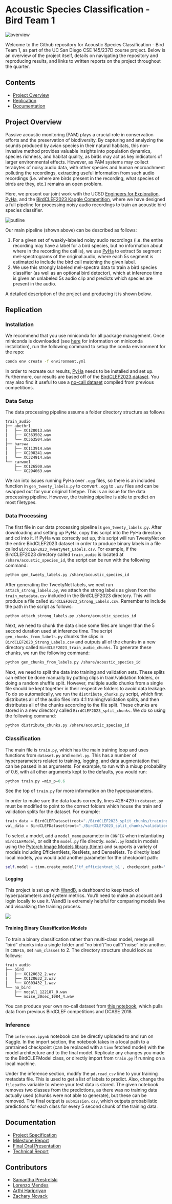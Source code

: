 # Acoustic Species Classification - Bird Team 1

![overview](images/header.png)

Welcome to the Github repository for Acoustic Species Classification - Bird Team 1, as part of the UC San Diego CSE 145/237D course project. Below is an overview of the project itself, details on navigating the repository and reproducing results, and links to written reports on the project throughout the quarter.

## Contents
- [Project Overview](#project-overview)
- [Replication](#replication)
- [Documentation](#documentation)

## Project Overview

Passive acoustic monitoring (PAM) plays a crucial role in conservation efforts and the preservation of biodiversity. By capturing and analyzing the sounds produced by avian species in their natural habitats, this non-invasive method provides valuable insights into population dynamics, species richness, and habitat quality, as birds may act as key indicators of larger environmental effects. However, as PAM systems may collect terabytes of noisy audio data, with other species and human encroachment polluting the recordings, extracting useful information from such audio recordings (i.e. where are birds present in the recording, what species of birds are they, etc.) remains an open problem. 

Here, we present our joint work with the UCSD [Engineers for Exploration](https://e4e.ucsd.edu/), [PyHa](https://github.com/UCSD-E4E/PyHa), and the [BirdCLEF2023 Kaggle Competition](https://www.kaggle.com/competitions/birdclef-2023), where we have designed a full pipeline for processing noisy audio recordings to train an acoustic bird species classifier.

![outline](images/main_diag.png)

Our main pipeline (shown above) can be described as follows:
1. For a given set of weakly-labeled noisy audio recordings (i.e. the entire recording may have a label for a bird species, but no information about where in the recording the call is), we use [PyHa](https://github.com/UCSD-E4E/PyHa) to extract 5s segment mel-spectrograms of the original audio, where each 5s segment is estimated to  include the bird call matching the given label.
2. We use this strongly labeled mel-spectra data to train a bird species classifier (as well as an optional bird detector), which at inference time is given an unlabeled 5s audio clip and predicts which species are present in the audio.

A detailed description of the project and producing it is shown below.

## Replication

### Installation

We recommend that you use miniconda for all package management. Once miniconda is downloaded (see [here](https://conda.io/projects/conda/en/latest/user-guide/install/index.html) for information on miniconda installation), run the following command to setup the conda environment for the repo:

```bash
conda env create -f environment.yml
```

In order to recreate our results, [PyHa](https://github.com/UCSD-E4E/PyHa) needs to be installed and set up. Furthermore, our results are based off of the [BirdCLEF2023 dataset](https://www.kaggle.com/competitions/birdclef-2023). You may also find it useful to use a  [no-call dataset](https://www.kaggle.com/code/sprestrelski/birdclef23-uniform-no-call-sound-chunks) compiled from previous competitions.

### Data Setup
The data processing pipeline assume a folder directory structure as follows
```
train_audio
├── abethr1
|   ├── XC128013.wav
|   ├── XC363502.wav 
|   └── XC363504.wav
├── barswa
|   ├── XC113914.wav  
|   ├── XC208241.wav  
|   └── XC324914.wav
└── carwoo1
    ├── XC126500.wav  
    └── XC294063.wav
```
We ran into issues running PyHa over `.ogg` files, so there is an included function in `gen_tweety_labels.py` to convert `.ogg` to `.wav` files and can be swapped out for your original filetype. This is an issue for the data processing pipeline. However, the training pipeline is able to predict on most filetypes.

### Data Processing

The first file in our data processing pipeline is `gen_tweety_labels.py`. After downloading and setting up PyHa, copy this script into the PyHa directory and cd into it. If PyHa was correctly set up, this script will run TweetyNet on the entire BirdCLEF2023 dataset in order to produce binary labels in a file called `BirdCLEF2023_TweetyNet_Labels.csv`. For example, if the BirdCLEF2023 directory called `train_audio` is located at `/share/acoustic_species_id`, the script can be run with the following command:

```bash
python gen_tweety_labels.py /share/acoustic_species_id
```

After generating the TweetyNet labels, we next run `attach_strong_labels.py`, we attach the strong labels as given from the `train_metadata.csv` included in the BirdCLEF2023 directory. This will produce a file called `BirdCLEF2023_Strong_Labels.csv`. Remember to include the path in the script as follows:

```bash
python attach_strong_labels.py /share/acoustic_species_id
```

Next, we need to chunk the data since some files are longer than the 5 second duration used at inference time. The script `gen_chunks_from_labels.py` chunks the clips in `BirdCLEF2023_Strong_Labels.csv` and outputs all of the chunks in a new directory called `BirdCLEF2023_train_audio_chunks`. To generate these chunks, we run the following command:

```bash
python gen_chunks_from_labels.py /share/acoustic_species_id
```

Next, we need to split the data into training and validation sets. These splits can either be done manually by putting clips in train/validation folders, or doing a random shuffle split. However, multiple audio chunks from a single file should be kept together in their respective folders to avoid data leakage. To do so automatically, we run the `distribute_chunks.py` script, which first distributes all of the audio files into 4:1 training/validation splits, and then distributes all of the chunks according to the file split. These chunks are stored in a new directory called `BirdCLEF2023_split_chunks`. We do so using the following command:

```bash
python distribute_chunks.py /share/acoustic_species_id
```


### Classification
The main file is `train.py`, which has the main training loop and uses functions from `dataset.py` and `model.py`. This has a number of hyperparameters related to training, logging, and data augmentation that can be passed in as arguments. For example, to run with a mixup probability of 0.6, with all other arguments kept to the defaults, you would run:

```py
python train.py –mix_p=0.6
```

See the top of `train.py` for more information on the hyperparameters.

In order to make sure the data loads correctly, lines 428-429 in `dataset.py` must be modified to point to the correct folders which house the train and validation splits for the dataset. For example:

```py
train_data = BirdCLEFDataset(root="./BirdCLEF2023_split_chunks/training", CONFIG=CONFIG)
val_data = BirdCLEFDataset(root="./BirdCLEF2023_split_chunks/validation", CONFIG=CONFIG)
```

To select a model, add a `model_name` parameter in `CONFIG` when instantiating `BirdCLEFModel`, or edit the `model.py` file directly. `model.py` loads in models using the [Pytorch Image Models library (timm)](https://timm.fast.ai/) and supports a variety of models including EfficientNets, ResNets, and DenseNets. To directly load local models, you would add another parameter for the checkpoint path:
```py
self.model = timm.create_model('tf_efficientnet_b1', checkpoint_path='./models/tf_efficientnet_b1_aa-ea7a6ee0.pth')
```

#### Logging
This project is set up with [WandB](https://wandb.ai), a dashboard to keep track of hyperparameters and system metrics. You’ll need to make an account and login locally to use it. WandB is extremely helpful for comparing models live and visualizing the training process.

![](images/SampleWandBOutputs.PNG)
 
#### Training Binary Classification Models
To train a binary classification rather than multi-class model, merge all “bird” chunks into a single folder and “no bird”/“no call”/”noise” into another. In `CONFIG`, set `num_classes` to 2. The directory structure should look as follows:
```
train_audio
├── bird
|   ├── XC120632_2.wav
|   ├── XC120632_3.wav 
|   └── XC603432_1.wav
└── no_bird
    ├── nocall_122187_0.wav
    └── noise_30sec_1084_4.wav
```
You can produce your own no-call dataset from [this notebook](https://www.kaggle.com/code/sprestrelski/birdclef23-uniform-no-call-sound-chunks), which pulls data from previous BirdCLEF competitions and DCASE 2018

### Inference 
The `inference.ipynb` notebook can be directly uploaded to and run on Kaggle. In the import section, the notebook takes in a local path to a pretrained checkpoint (can be replaced with a `timm` fetched model) with the model architecture and to the final model. Replicate any changes you made to the BirdCLEFModel class, or directly import from `train.py` if running on a local machine.

Under the inference section, modify the `pd.read_csv` line to your training metadata file. This is used to get a list of labels to predict. Also, change the `filepaths` variable to where your test data is stored. The given notebook removes two classes from the predictions, as there was no training data actually used (chunks were not able to generate), but these can be removed. The final output is `submission.csv`, which outputs probabilistic predictions for each class for every 5 second chunk of the training data.

## Documentation
- [Project Specification](https://drive.google.com/file/d/1fRkkE5k19Y1tkMqt09pPONkNvDmWV2ux/view?usp=share_link)
- [Milestone Report](https://drive.google.com/file/d/1o02SRfyTS3GIVdu1qpCXBZATXyBO_V9d/view?usp=share_link)
- [Final Oral Presentation](https://docs.google.com/presentation/d/15ZEWugpDqcjfeiNdGHxnlNMUc3dn_99cYGKaOZddJ8Q/edit?usp=sharing)
- [Technical Report](https://drive.google.com/file/d/1SXEis3fDLvjq8cCrmwD2GHVhplUxQ8rj/view?usp=sharing)
  
## Contributors
- [Samantha Prestrelski](https://github.com/sprestrelski)
- [Lorenzo Mendes](https://github.com/lmendes14)
- [Arthi Haripriyan](https://github.com/aharipriyan)
- [Zachary Novack](https://github.com/ZacharyNovack)
